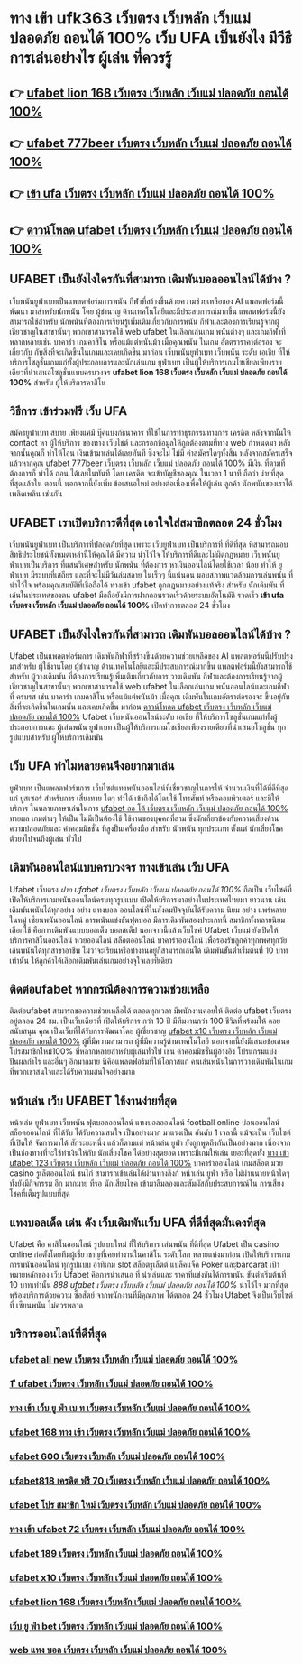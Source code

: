 # ทาง เข้า ufk363 เว็บตรง เว็บหลัก เว็บแม่ ปลอดภัย ถอนได้ 100% เว็บ UFA เป็นยังไง มีวีธีการเล่นอย่างไร ผู้เล่น ที่ควรรู้ 

## 👉 [ufabet lion 168 เว็บตรง เว็บหลัก เว็บแม่ ปลอดภัย ถอนได้ 100%](https://ufabet-auto.io1.me)
## 👉 [ufabet 777beer เว็บตรง เว็บหลัก เว็บแม่ ปลอดภัย ถอนได้ 100%](https://heylink.me/madam168)
## 👉 [เข้า ufa เว็บตรง เว็บหลัก เว็บแม่ ปลอดภัย ถอนได้ 100%](https://heylink.me/madam168)
## 👉 [ดาวน์โหลด ufabet เว็บตรง เว็บหลัก เว็บแม่ ปลอดภัย ถอนได้ 100%](https://ufabet-auto.77m.io)

## UFABET เป็นยังไงใครกันที่สามารถ เดิมพันบอลออนไลน์ได้บ้าง ?

 เว็บพนันยูฟ่าเบทเป็นแพลตฟอร์มการพนัน กีฬาที่สร้างขึ้นด้วยความช่วยเหลือของ AI แพลตฟอร์มนี้ พัฒนา มาสำหรับนักพนัน โดย ผู้ชำนาญ ด้านเทคโนโลยีและมีประสบการณ์มากขึ้น แพลตฟอร์มนี้ยังสามารถใช้สำหรับ นักพนันที่ต้องการเรียนรู้เพิ่มเติมเกี่ยวกับการพนัน กีฬาและต้องการเรียนรู้จากผู้เชี่ยวชาญในสาขานั้นๆ พวกเขาสามารถใช้ web ufabet ในเลือกเล่นเกม พนันต่างๆ และเกมกีฬาที่ หลากหลายเช่น บาคาร่า เกมคาสิโน หรือแม้แต่พนันม้า เมื่อคุณพนัน ในเกม อัตตราราคาต่อรอง จะ เกี่ยวกับ กับสิ่งที่จะเกิดขึ้นในเกมและเคยเกิดขึ้น มาก่อน  เว็บพนันยูฟ่าเบท  เว็บพนัน ระดับ เอเชีย ที่ให้บริการโซลูชั่นเกมแก่ทั้งผู้ประกอบการและนักเล่นเกม  ยูฟ่าเบท เป็นผู้ให้บริการเกมโซเชียลเพียงรายเดียวที่นำเสนอโซลูชั่นแบบครบวงจร **ufabet lion 168 เว็บตรง เว็บหลัก เว็บแม่ ปลอดภัย ถอนได้ 100%** สำหรับ ผู้ให้บริการคาสิโน 

## วิธีการ เข้าร่วมฟรี  เว็บ UFA  

สมัครยูฟ่าเบท  สบาย เพียงแค่มี  บุ๊คแบงก์ธนาคาร ที่ใช้ในการทำธุรกรรมทางการ เครดิต หลังจากนั้นให้ contact หา ผู้ให้บริการ ของทาง เว็บไชต์  และกรอกข้อมูลให้ถูกต้องตามที่ทาง web กำหนดมา หลังจากนั้นคุณก็ ทำให้โอน เงินเข้ามาเล่นได้เลยทันที ซึ่งจะไม่ ไม่มี ค่าสมัครใดๆทั้งสิ้น หลังจากสมัครเสร็จแล้วหากคุณ [ufabet 777beer เว็บตรง เว็บหลัก เว็บแม่ ปลอดภัย ถอนได้ 100%](https://heylink.me/madam168) มีเงิน ที่ตามที่ต้องการก็ ทำได้ ถอน ได้เลยในทันที โดย เครดิต จะเข้าบัญชีของคุณ  ในเวลา 1 นาที ถือว่า ง่ายที่สุดที่สุดแล้วใน ตอนนี้  นอกจากนี้ยังเพิ่ม ข้อเสนอใหม่ อย่างต่อเนื่องเพื่อให้ผู้เล่น ลูกค้า นักพนันของเราได้เพลิดเพลิน เช่นกัน

## UFABET เราเปิดบริการดีที่สุด เอาใจใส่สมาชิกตลอด 24 ชั่วโมง

 เว็บพนันยูฟ่าเบท เป็นบริการที่ปลอดภัยที่สุด  เพราะ เว็บยูฟ่าเบท  เป็นบริการที่ ที่ดีที่สุด ที่สามารถมอบสิทธิประโยชน์ทั้งหมดเหล่านี้ให้คุณได้ มีความ น่าไว้ใจ  ให้บริการที่ดีและไม่ผิดกฏหมาย  เว็บพนันยูฟ่าเบทเป็นบริการ ที่แสนวิเศษสำหรับ นักพนัน ที่ต้องการ หาเงินออนไลน์โดยใช้เวลา น้อย  ทำให้  ยูฟ่าเบท มีระบบที่เสถียร และที่จะไม่มีวันล่มสลาย ในเร็วๆ นี้แน่นอน มอบสภาพแวดล้อมการเล่นพนัน ที่ น่าไว้ใจ พร้อมคุณสมบัติที่เชื่อถือได้  ทางเข้า ufabet   ถูกกฎหมายอย่างแท้จริง สำหรับ นักเดิมพัน ที่เล่นในประเทศของตน  ufabet มือถือยังมีการฝากถอนรวดเร็วด้วยระบบอัตโนมัติ รวดเร็ว **เข้า ufa เว็บตรง เว็บหลัก เว็บแม่ ปลอดภัย ถอนได้ 100%** เปิดทำการตลอด 24 ชั่วโมง


## UFABET เป็นยังไงใครกันที่สามารถ เดิมพันบอลออนไลน์ได้บ้าง ?

Ufabet เป็นแพลตฟอร์มการ เดิมพันกีฬาที่สร้างขึ้นด้วยความช่วยเหลือของ AI แพลตฟอร์มนี้ปรับปรุง มาสำหรับ ผู้ใช้งานโดย ผู้ชำนาญ ด้านเทคโนโลยีและมีประสบการณ์มากขึ้น แพลตฟอร์มนี้ยังสามารถใช้สำหรับ ผู้วางเดิมพัน ที่ต้องการเรียนรู้เพิ่มเติมเกี่ยวกับการ วางเดิมพัน กีฬาและต้องการเรียนรู้จากผู้เชี่ยวชาญในสาขานั้นๆ พวกเขาสามารถใช้ web ufabet ในเลือกเล่นเกม พนันออนไลน์และเกมกีฬาที่ ครบรส เช่น บาคาร่า เกมคาสิโน หรือแม้แต่พนันม้า เมื่อคุณ เดิมพันในเกมอัตราต่อรองจะ ขึ้นอยู่กับสิ่งที่จะเกิดขึ้นในเกมนั้น และเคยเกิดขึ้น มาก่อน [ดาวน์โหลด ufabet เว็บตรง เว็บหลัก เว็บแม่ ปลอดภัย ถอนได้ 100%](https://heylink.me/madam168) Ufabet   เว็บพนันออนไลน์ระดับ เอเชีย ที่ให้บริการโซลูชั่นเกมแก่ทั้งผู้ประกอบการและ ผู้เล่นพนัน ยูฟ่าเบท เป็นผู้ให้บริการเกมโซเชียลเพียงรายเดียวที่นำเสนอโซลูชั่น ทุกรูปแบบสำหรับ ผู้ให้บริการเดิมพัน


## เว็บ UFA ทำไมหลายคนจึงอยากมาเล่น

 ยูฟ่าเบท  เป็นแพลตฟอร์มการ เว็บไซต์แทงพนันออนไลน์ที่เชี่ยวชาญในการให้ จำนวนเงินที่ได้ที่ดีที่สุดแก่ ยูสเซอร์ สำหรับการ เสี่ยงทาย ใดๆ  ทำได้ เข้าถึงได้โดยใช้ โทรศัพท์ หรือคอมพิวเตอร์ และมีให้ บริการ ในหลายภาษาเล่นในการ  [ufabet ออ โต้ เว็บตรง เว็บหลัก เว็บแม่ ปลอดภัย ถอนได้ 100%]() ทายผล เกมต่างๆ  ให้เป็น ไม่มีเป็นต้องใช้ ใช้งานของบุคคลที่สาม ซึ่งมักเกี่ยวข้องกับความเสี่ยงด้านความปลอดภัยและ ค่าคอมมิชชั่น ที่สูงป็นเครื่องมือ สำหรับ นักพนัน ทุกประเภท ตั้งแต่ นักเสี่ยงโชคตัวยงไปจนถึงผู้เล่น ทั่วไป


##  เดิมพันออนไลน์แบบครบวงจร ทางเข้าเล่น เว็บ UFA 

Ufabet เว็บตรง *ฝาก ufabet เว็บตรง เว็บหลัก เว็บแม่ ปลอดภัย ถอนได้ 100%*   ถือเป็น เว็บไซค์ที่เปิดให้บริการเกมพนันออนไลน์ครบทุกรูปแบบ เปิดให้บริการมาอย่างในประเทศไทยมา ยาวนาน  เล่นเดิมพันพนันได้ทุกอย่าง  อย่าง  แทงบอล ออนไลน์ที่ในสังคมปัจจุบันได้รับความ นิยม อย่าง  แพร่หลาย ในหมู่ เซียนพนันออนไลน์  การพนันแข่งขันฟุตบอล มีการเดิมพันสองประเภทนี่ สมาชิกทั้งหลายนิยมเลือกใช้  คือการเดิมพันแบบบอลเต็ง บอลสเต็ป นอกจากนี้แล้วเว็บไซค์ Ufabet เว็บแม่  ยังเปิดให้บริการคาสิโนออนไลน์ หวยออนไลน์ สล็อตออนไลน์ บาคาร่าออนไลน์  เพื่อรองรับลูกค้าทุกเพศทุกวัย เล่นพนันได้ทุกสาขาอาชีพ ไม่ว่าจะเรียนหรือทำงานอยู่ก็สามารถเล่นได้ เดิมพันขั้นต่ำเริ่มต้นที่ 10 บาทเท่านั้น ให้ลูกค้าได้เลือกเดิมพันเล่นเกมอย่างจุใจเลยทีเดียว


## ติดต่อufabet หากกรณีต้องการความช่วยเหลือ

ติดต่อufabet สามารถขอความช่วยเหลือได้ ตลอดทุกเวลา มีพนักงานคอยให้ ติดต่อ ufabet เว็บตรง อยู่ตลอด 24 ชม. เป็นเว็บเดียวที่  เปิดให้บริการ กว่า 10 ปี มีทีมงานกว่า 100 ชีวิตที่พร้อมให้ คอยสนับสนุน คุณ เป็นเว็บที่ได้รับการพัฒนาโดย ผู้เชี่ยวชาญ [ufabet x10 เว็บตรง เว็บหลัก เว็บแม่ ปลอดภัย ถอนได้ 100%]() ผู้ที่มีความสามารถ ผู้ที่มีความรู้ด้านเทคโนโลยี นอกจากนี้ยังมีเสนอข้อเสนอ  โปรสมาชิกใหม่100% ที่หลากหลายสำหรับผู้เล่นทั่วไป เช่น ค่าคอมมิชชั่นผู้อ้างอิง โปรแกรมแบ่งปันผลกำไร และอื่นๆ อีกมากมาย นี่คือแพลตฟอร์มที่ให้โอกาสแก่ คนเล่นพนันในการวางเดิมพันในเกมที่พวกเขาสนใจและได้รับความสนใจอย่างมาก


## หน้าเล่น เว็บ  UFABET ใช้งานง่ายที่สุด 

หน้าเล่น ยูฟ่าเบท   เว็บพนัน  ฟุตบอลออนไลน์ แทงบอลออนไลน์ football online  บ่อนออนไลน์ สล็อตออนไลน์  ที่ได้รับ ได้รับความสนใจ เป็นอย่างมาก มาแรงเป็น อันดับ 1   เวลานี้  แม้จะเป็น เว็บไซต์ ที่เปิดให้ จัดการมาได้ สักระยะหนึ่ง แล้วก็ตามแต่ หน้าเล่น  ยูฟ่า ยังถูกพูดถึงกันเป็นอย่างมาก เนื่องจากเป็นช่องทางที่จะใช้ทำเงินให้กับ นักเสี่ยงโชค  ได้อย่างสุดยอด  เพราะมีเกมให้เล่น เยอะที่สุดทั้ง [ทาง เข้า ufabet 123 เว็บตรง เว็บหลัก เว็บแม่ ปลอดภัย ถอนได้ 100%]()  บาคาร่าออนไลน์    เกมสล็อต มวย  casino   รูเล็ตออนไลน์   ชนไก่ สามารถเข้าเล่นได้ผ่านทางลิงก์  หน้าเล่น  ยูฟ่า หรือ  ไม่ผ่านนายหน้าใดๆ  ทั้งยังมีกิจกรรม อีก มากมาย ที่รอ นักเสี่ยงโชค เข้ามาลิ้มลองและสัมผัสกับประสบการณ์ใน การเสี่ยงโชคที่เต็มรูปแบบที่สุด


## แทงบอลเด็ด เด่น ดัง เว็บเดิมพันเว็บ UFA ที่ดีที่สุดมั่นคงที่สุด

Ufabet คือ คาสิโนออนไลน์ รูปแบบใหม่ ที่ให้บริการ เล่นพนัน ที่ดีที่สุด Ufabet เป็น casino online   ก่อตั้งโดยทีมผู้เชี่ยวชาญที่เคยทำงานในคาสิโน ระดับโลก หลายแห่งมาก่อน เปิดให้บริการเกม การพนันออนไลน์ ทุกรูปแบบ  อาทิเกม slot สล็อตรูเล็ตต์ แบล็คแจ็ค   Poker และฺbarcarat  เป้าหมายหลักของ เว็บ Ufabet คือการนำเสนอ ที่ น่าเล่นและ ราคาที่แข่งขันได้การพนัน ขั้นต่ำเริ่มต้นที่ 10 บาทเท่านั้น *888 ufabet เว็บตรง เว็บหลัก เว็บแม่ ปลอดภัย ถอนได้ 100%* น่าไว้ใจ มากที่สุด พร้อมบริการด้วยความ ซื่อสัตย์  จากพนักงานที่มีคุณภาพ ได้ตลอด 24 ชั่วโมง Ufabet  จึงเป็นเว็บไซต์ ที่ เซียนพนัน  ไม่ควรพลาด

## บริการออนไลน์ที่ดีที่สุด

### [ufabet all new เว็บตรง เว็บหลัก เว็บแม่ ปลอดภัย ถอนได้ 100%](https://atom.io/themes/ufabet%20online%20เว็บตรง%20เว็บหลัก%20เว็บแม่%20ปลอดภัย%20ถอนได้%20100%)
### [1 ี ufabet เว็บตรง เว็บหลัก เว็บแม่ ปลอดภัย ถอนได้ 100%](https://atom.io/themes/1%20ี%20ufabet%20เว็บตรง%20เว็บหลัก%20เว็บแม่%20ปลอดภัย%20ถอนได้%20100%)
### [ทาง เข้า เว็บ ยู ฟ่า เบ ท เว็บตรง เว็บหลัก เว็บแม่ ปลอดภัย ถอนได้ 100%](https://atom.io/themes/สมัคร%20ufabet%20ออนไลน์%20เว็บตรง%20เว็บหลัก%20เว็บแม่%20ปลอดภัย%20ถอนได้%20100%)
### [ufabet 168 ทาง เข้า เว็บตรง เว็บหลัก เว็บแม่ ปลอดภัย ถอนได้ 100%](https://atom.io/themes/line%20ufabet%20เว็บตรง%20เว็บหลัก%20เว็บแม่%20ปลอดภัย%20ถอนได้%20100%)
### [ufabet 600 เว็บตรง เว็บหลัก เว็บแม่ ปลอดภัย ถอนได้ 100%](https://atom.io/themes/ทาง%20เข้า%20ufk363%20เว็บตรง%20เว็บหลัก%20เว็บแม่%20ปลอดภัย%20ถอนได้%20100%)
### [ufabet818 เครดิต ฟรี 70 เว็บตรง เว็บหลัก เว็บแม่ ปลอดภัย ถอนได้ 100%](https://atom.io/themes/ufabet%20บา%20คา%20ร่า%20เว็บตรง%20เว็บหลัก%20เว็บแม่%20ปลอดภัย%20ถอนได้%20100%)
### [ufabet โปร สมาชิก ใหม่ เว็บตรง เว็บหลัก เว็บแม่ ปลอดภัย ถอนได้ 100%](https://atom.io/themes/ufabet44%20เว็บตรง%20เว็บหลัก%20เว็บแม่%20ปลอดภัย%20ถอนได้%20100%)
### [ทาง เข้า ufabet 72 เว็บตรง เว็บหลัก เว็บแม่ ปลอดภัย ถอนได้ 100%](https://atom.io/themes/ufa%20แทง%20บอล%20เว็บตรง%20เว็บหลัก%20เว็บแม่%20ปลอดภัย%20ถอนได้%20100%)
### [ufabet 189 เว็บตรง เว็บหลัก เว็บแม่ ปลอดภัย ถอนได้ 100%](https://atom.io/themes/ufabet%20361%20เว็บตรง%20เว็บหลัก%20เว็บแม่%20ปลอดภัย%20ถอนได้%20100%)
### [ufabet x10 เว็บตรง เว็บหลัก เว็บแม่ ปลอดภัย ถอนได้ 100%](https://atom.io/themes/web%20แทง%20บอล%20เว็บตรง%20เว็บหลัก%20เว็บแม่%20ปลอดภัย%20ถอนได้%20100%)
### [ufabet lion 168 เว็บตรง เว็บหลัก เว็บแม่ ปลอดภัย ถอนได้ 100%](https://atom.io/themes/เข้า%20ufa%20เว็บตรง%20เว็บหลัก%20เว็บแม่%20ปลอดภัย%20ถอนได้%20100%)
### [เว็บ ยู ฟ่า bet เว็บตรง เว็บหลัก เว็บแม่ ปลอดภัย ถอนได้ 100%](https://atom.io/themes/ufabet368%20เว็บตรง%20เว็บหลัก%20เว็บแม่%20ปลอดภัย%20ถอนได้%20100%)
### [web แทง บอล เว็บตรง เว็บหลัก เว็บแม่ ปลอดภัย ถอนได้ 100%](https://atom.io/themes/ufabet%20ยู%20ส%20เก่า%20แลก%20เครดิต%20ฟรี%20ล่าสุด%20เว็บตรง%20เว็บหลัก%20เว็บแม่%20ปลอดภัย%20ถอนได้%20100%)